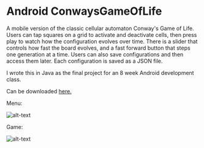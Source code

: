 # Android ConwaysGameOfLife
A mobile version of the classic cellular automaton Conway's Game of Life. Users can tap squares on a grid to activate and deactivate cells, then press play to watch how the configuration evolves over time. There is a slider that controls how fast the board evolves, and a fast forward button that steps one generation at a time. 
Users can also save configurations and then access them later. Each configuration is saved as a JSON file.

I wrote this in Java as the final project for an 8 week Android development class.

Can be downloaded [here.](https://play.google.com/store/apps/details?id=indiana.edu.awmathie.a290finalproject)

Menu:

![alt-text](https://lh3.googleusercontent.com/un2UAgHLtLGs-4RMJ2998kbQAwSlr2v5yE7WHw-anKzRL0FEcD18PwieHd0N0fj4Ug=w720-h310-rw)

Game:

![alt-text](https://lh3.googleusercontent.com/glARBdJU4_dfLD1wxCyUdafO7_I97qEGi08i0jqttSshSEHiZ0Czd6sOHvIsMlCrXr8=w1600-h793-rw)
